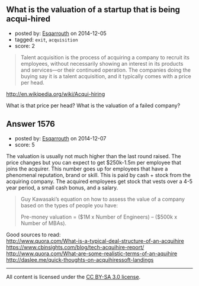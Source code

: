 ## What is the valuation of a startup that is being acqui-hired

- posted by: [Esqarrouth](https://stackexchange.com/users/3055586/esqarrouth) on 2014-12-05
- tagged: `exit`, `acquisition`
- score: 2

<blockquote>
  <p>Talent acquisition is the process of acquiring a company to recruit its employees, without necessarily showing an interest in its products and services—or their continued operation. The companies doing the buying say it is a talent acquisition, and it typically comes with a price per head.</p>
</blockquote>

<p><a href="http://en.wikipedia.org/wiki/Acqui-hiring" rel="nofollow">http://en.wikipedia.org/wiki/Acqui-hiring</a></p>

<p>What is that price per head? What is the valuation of a failed company?</p>



## Answer 1576

- posted by: [Esqarrouth](https://stackexchange.com/users/3055586/esqarrouth) on 2014-12-07
- score: 5

<p>The valuation is usually not much higher than the last round raised. The price changes but you can expect to get $250k-1.5m per employee that joins the acquirer. This number goes up for employees that have a phenomenal reputation, brand or skill. This is paid by cash + stock from the acquiring company. The acquired employees get stock that vests over a 4-5 year period, a small cash bonus, and a salary.</p>

<blockquote>
  <p>Guy Kawasaki’s equation on how to assess the value of a company based on the types of people you have:</p>
  
  <p>Pre-money valuation = ($1M x Number of Engineers) – ($500k x Number of MBAs).</p>
</blockquote>

<p>Good sources to read:<br>
<a href="http://www.quora.com/What-is-a-typical-deal-structure-of-an-acquihire" rel="nofollow">http://www.quora.com/What-is-a-typical-deal-structure-of-an-acquihire</a><br>
<a href="https://www.cbinsights.com/blog/tech-acquihire-report/" rel="nofollow">https://www.cbinsights.com/blog/tech-acquihire-report/</a><br>
<a href="http://www.quora.com/What-are-some-realistic-terms-of-an-aquihire" rel="nofollow">http://www.quora.com/What-are-some-realistic-terms-of-an-aquihire</a><br>
<a href="http://daslee.me/quick-thoughts-on-acquihiressoft-landings" rel="nofollow">http://daslee.me/quick-thoughts-on-acquihiressoft-landings</a>  </p>




---

All content is licensed under the [CC BY-SA 3.0 license](https://creativecommons.org/licenses/by-sa/3.0/).
